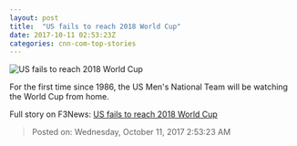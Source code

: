 ```yaml
---
layout: post
title:  "US fails to reach 2018 World Cup"
date: 2017-10-11 02:53:23Z
categories: cnn-com-top-stories
---
```


![US fails to reach 2018 World Cup](http://i2.cdn.cnn.com/cnnnext/dam/assets/171010223133-us-trinidad-tobago-soccer-super-tease.jpg)

For the first time since 1986, the US Men's National Team will be watching the World Cup from home.


Full story on F3News: [US fails to reach 2018 World Cup](http://www.f3nws.com/n/PQHPBC)

> Posted on: Wednesday, October 11, 2017 2:53:23 AM
